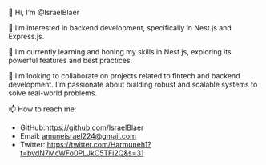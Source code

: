 👋 Hi, I’m @IsraelBlaer

👀 I’m interested in backend development, specifically in Nest.js and Express.js.

🌱 I’m currently learning and honing my skills in Nest.js, exploring its powerful features and best practices.

💞️ I’m looking to collaborate on projects related to fintech and backend development. I'm passionate about building robust and scalable systems to solve real-world problems.

📫 How to reach me:
  - GitHub:https://github.com/IsraelBlaer
  - Email: amuneisrael224@gmail.com
  - Twitter: https://twitter.com/Harmuneh1?t=bvdN7McWFo0PLJkC5TFi2Q&s=31

<!---
IsraelBlaer/IsraelBlaer is a ✨ special ✨ repository because its `README.md` (this file) appears on your GitHub profile.
You can click the Preview link to take a look at your changes.
--->

